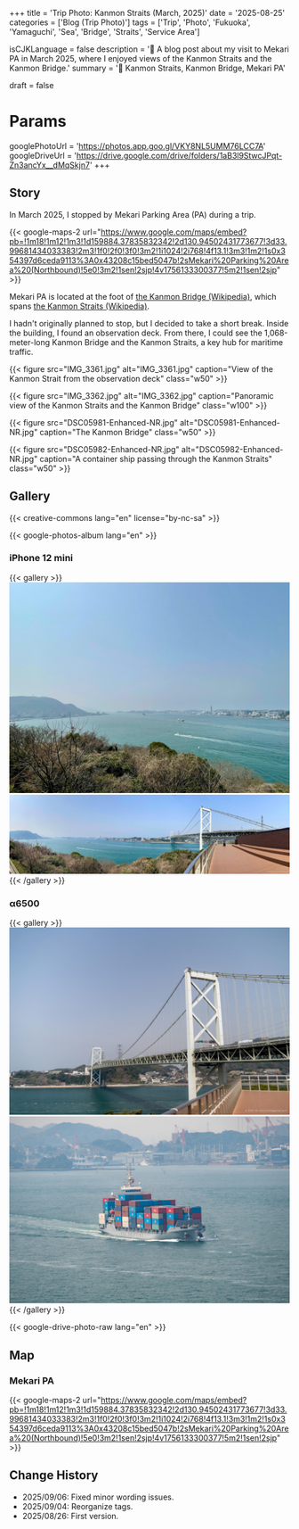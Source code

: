 +++
title = 'Trip Photo: Kanmon Straits (March, 2025)'
date = '2025-08-25'
categories = ['Blog (Trip Photo)']
tags = ['Trip', 'Photo', 'Fukuoka', 'Yamaguchi', 'Sea', 'Bridge', 'Straits', 'Service Area']

isCJKLanguage = false
description = '🌉 A blog post about my visit to Mekari PA in March 2025, where I enjoyed views of the Kanmon Straits and the Kanmon Bridge.'
summary = '📍 Kanmon Straits, Kanmon Bridge, Mekari PA'

draft = false

# Params
googlePhotoUrl = 'https://photos.app.goo.gl/VKY8NL5UMM76LCC7A'
googleDriveUrl = 'https://drive.google.com/drive/folders/1aB3l9StwcJPqt-Zn3ancYx__dMqSkjn7'
+++


## Story

In March 2025, I stopped by Mekari Parking Area (PA) during a trip.

{{< google-maps-2
    url="https://www.google.com/maps/embed?pb=!1m18!1m12!1m3!1d159884.37835832342!2d130.94502431773677!3d33.99681434033383!2m3!1f0!2f0!3f0!3m2!1i1024!2i768!4f13.1!3m3!1m2!1s0x354397d6ceda9113%3A0x43208c15bed5047b!2sMekari%20Parking%20Area%20(Northbound)!5e0!3m2!1sen!2sjp!4v1756133300377!5m2!1sen!2sjp"
    >}}

Mekari PA is located at the foot of [the Kanmon Bridge (Wikipedia)](https://en.wikipedia.org/wiki/Kanmon_Bridge), which spans [the Kanmon Straits (Wikipedia)](https://en.wikipedia.org/wiki/Kanmon_Straits).

I hadn't originally planned to stop, but I decided to take a short break.
Inside the building, I found an observation deck.
From there, I could see the 1,068-meter-long Kanmon Bridge and the Kanmon Straits,
a key hub for maritime traffic.

{{< figure
    src="IMG_3361.jpg"
    alt="IMG_3361.jpg"
    caption="View of the Kanmon Strait from the observation deck"
    class="w50"
    >}}

{{< figure
    src="IMG_3362.jpg"
    alt="IMG_3362.jpg"
    caption="Panoramic view of the Kanmon Straits and the Kanmon Bridge"
    class="w100"
    >}}

{{< figure
    src="DSC05981-Enhanced-NR.jpg"
    alt="DSC05981-Enhanced-NR.jpg"
    caption="The Kanmon Bridge"
    class="w50"
    >}}

{{< figure
    src="DSC05982-Enhanced-NR.jpg"
    alt="DSC05982-Enhanced-NR.jpg"
    caption="A container ship passing through the Kanmon Straits"
    class="w50"
    >}}


## Gallery

{{< creative-commons lang="en" license="by-nc-sa" >}}

{{< google-photos-album lang="en" >}}


### iPhone 12 mini

{{< gallery >}}
<img src="IMG_3361.jpg" alt="IMG_3361.jpg" class="grid-w33" />
<img src="IMG_3362.jpg" alt="IMG_3362.jpg" class="grid-w66" />
{{< /gallery >}}


### α6500

{{< gallery >}}
<img src="DSC05981-Enhanced-NR.jpg" alt="DSC05981-Enhanced-NR.jpg" class="grid-w50" />
<img src="DSC05982-Enhanced-NR.jpg" alt="DSC05982-Enhanced-NR.jpg" class="grid-w50" />
{{< /gallery >}}

{{< google-drive-photo-raw lang="en" >}}


## Map

### Mekari PA

{{< google-maps-2
    url="https://www.google.com/maps/embed?pb=!1m18!1m12!1m3!1d159884.37835832342!2d130.94502431773677!3d33.99681434033383!2m3!1f0!2f0!3f0!3m2!1i1024!2i768!4f13.1!3m3!1m2!1s0x354397d6ceda9113%3A0x43208c15bed5047b!2sMekari%20Parking%20Area%20(Northbound)!5e0!3m2!1sen!2sjp!4v1756133300377!5m2!1sen!2sjp"
    >}}


## Change History

- 2025/09/06: Fixed minor wording issues.
- 2025/09/04: Reorganize tags.
- 2025/08/26: First version.
